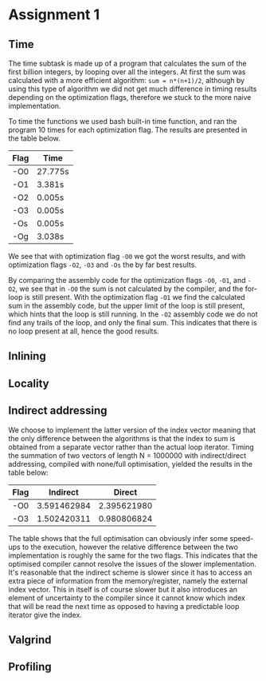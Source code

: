 # Assignment 1

## Time
The time subtask is made up of a program that calculates the sum of the first billion integers, by looping over all the integers. At first the sum was calculated with a more efficient algorithm: `sum = n*(n+1)/2`, although by using this type of algorithm we did not get much difference in timing results depending on the optimization flags, therefore we stuck to the more naive implementation.

To time the functions we used bash built-in time function, and ran the program 10 times for each optimization flag. The results are presented in the table below.

| Flag    | Time    |
| ------- | ------- |
| -O0     | 27.775s |
| -O1     | 3.381s  |
| -O2     | 0.005s  |
| -O3     | 0.005s  |
| -Os     | 0.005s  |
| -Og     | 3.038s  |

We see that with optimization flag `-O0` we got the worst results, and with optimization flags `-O2`, `-O3` and `-Os` the by far best results. 

By comparing the assembly code for the optimization flags `-O0`, `-O1`, and `-O2`, we see that in `-O0` the sum is not calculated by the compiler, and the for-loop is still present. With the optimization flag `-O1` we find the calculated sum in the assembly code, but the upper limit of the loop is still present, which hints that the loop is still running. In the `-O2` assembly code we do not find any trails of the loop, and only the final sum. This indicates that there is no loop present at all, hence the good results.

## Inlining

## Locality

## Indirect addressing
We choose to implement the latter version of the index vector meaning that the only difference between the algorithms is that the index to sum is obtained from a separate vector rather than the actual loop iterator.
Timing the summation of two vectors of length N = 1000000 with indirect/direct addressing, compiled with none/full optimisation, yielded the results in the table below:

| Flag	| Indirect	| Direct 	|
| ----- | ------------- | ------------- |
| -O0   | 3.591462984 	| 2.395621980	|
| -O3   | 1.502420311 	| 0.980806824	|

The table shows that the full optimisation can obviously infer some speed-ups to the execution, however the relative difference between the two implementation is roughly the same for the two flags. This indicates that the optimised compiler cannot resolve the issues of the slower implementation. It's reasonable that the indirect scheme is slower since it has to access an extra piece of information from the memory/register, namely the external index vector. This in itself is of course slower but it also introduces an element of uncertainty to the compiler since it cannot know which index that will be read the next time as opposed to having a predictable loop iterator give the index. 

## Valgrind

## Profiling


